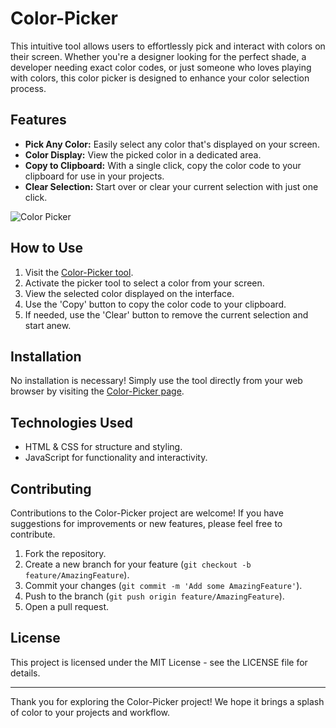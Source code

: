 # Color-Picker

This intuitive tool allows users to effortlessly pick and interact with colors on their screen. Whether you're a designer looking for the perfect shade, a developer needing exact color codes, or just someone who loves playing with colors, this color picker is designed to enhance your color selection process.

## Features

- **Pick Any Color:** Easily select any color that's displayed on your screen.
- **Color Display:** View the picked color in a dedicated area.
- **Copy to Clipboard:** With a single click, copy the color code to your clipboard for use in your projects.
- **Clear Selection:** Start over or clear your current selection with just one click.

![Color Picker](https://upload.wikimedia.org/wikipedia/commons/c/c5/Colorwheel.svg)

## How to Use

1. Visit the [Color-Picker tool](https://ahmad2shadab.github.io/Color-Picker/).
2. Activate the picker tool to select a color from your screen.
3. View the selected color displayed on the interface.
4. Use the 'Copy' button to copy the color code to your clipboard.
5. If needed, use the 'Clear' button to remove the current selection and start anew.

## Installation

No installation is necessary! Simply use the tool directly from your web browser by visiting the [Color-Picker page](https://ahmad2shadab.github.io/Color-Picker/).

## Technologies Used

- HTML & CSS for structure and styling.
- JavaScript for functionality and interactivity.

## Contributing

Contributions to the Color-Picker project are welcome! If you have suggestions for improvements or new features, please feel free to contribute.

1. Fork the repository.
2. Create a new branch for your feature (`git checkout -b feature/AmazingFeature`).
3. Commit your changes (`git commit -m 'Add some AmazingFeature'`).
4. Push to the branch (`git push origin feature/AmazingFeature`).
5. Open a pull request.

## License

This project is licensed under the MIT License - see the LICENSE file for details.

---

Thank you for exploring the Color-Picker project! We hope it brings a splash of color to your projects and workflow.
<!-- New version here! -->
